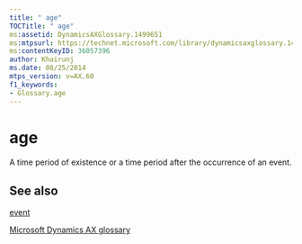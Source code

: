 ```yaml
---
title: " age"
TOCTitle: " age"
ms:assetid: DynamicsAXGlossary.1499651
ms:mtpsurl: https://technet.microsoft.com/library/dynamicsaxglossary.1499651(v=AX.60)
ms:contentKeyID: 36057396
author: Khairunj
ms.date: 08/25/2014
mtps_version: v=AX.60
f1_keywords:
- Glossary.age
---
```


# age

A time period of existence or a time period after the occurrence of an event.

## See also

[event](event.md)

[Microsoft Dynamics AX glossary](glossary/microsoft-dynamics-ax-glossary.md)

  



